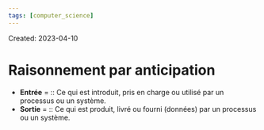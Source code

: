 ```yaml
---
tags: [computer_science] 
---
```

Created: 2023-04-10

# Raisonnement par anticipation
- **Entrée** = :: Ce qui est introduit, pris en charge ou utilisé par un processus ou un système.
- **Sortie** = :: Ce qui est produit, livré ou fourni (données) par un processus ou un système.